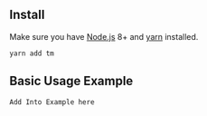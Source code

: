 ## Install

Make sure you have [Node.js](https://nodejs.org/) 8+ and [yarn](https://yarnpkg.com) installed.

`yarn add tm`

## Basic Usage Example

```jsx static
Add Into Example here
```

